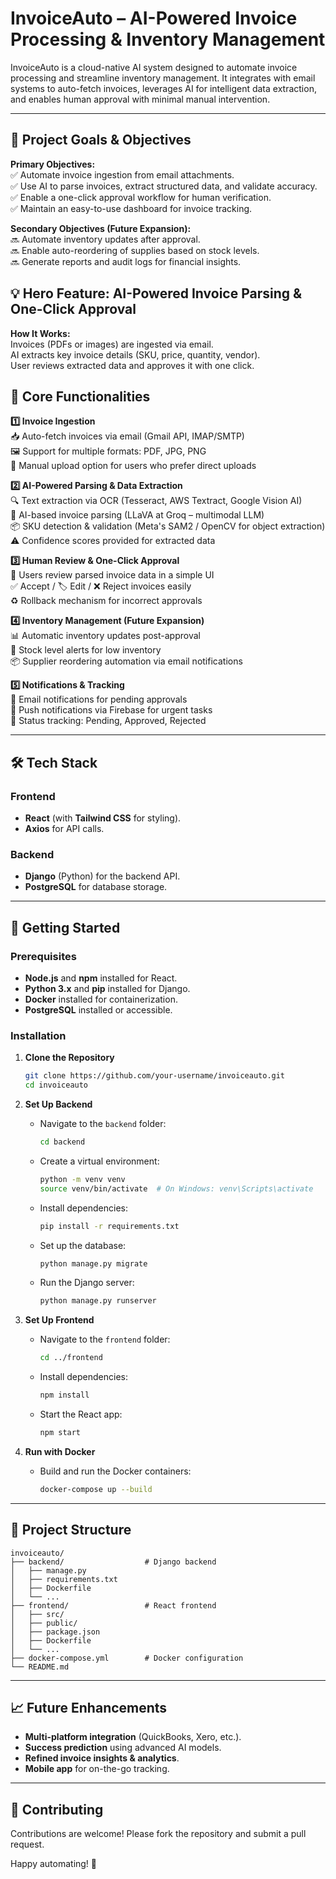 # **InvoiceAuto – AI-Powered Invoice Processing & Inventory Management**  

InvoiceAuto is a cloud-native AI system designed to automate invoice processing and streamline inventory management. It integrates with email systems to auto-fetch invoices, leverages AI for intelligent data extraction, and enables human approval with minimal manual intervention.

---

## **🚀 Project Goals & Objectives**  
**Primary Objectives:**  
✅ Automate invoice ingestion from email attachments.  
✅ Use AI to parse invoices, extract structured data, and validate accuracy.  
✅ Enable a one-click approval workflow for human verification.  
✅ Maintain an easy-to-use dashboard for invoice tracking.  

**Secondary Objectives (Future Expansion):**  
🔜 Automate inventory updates after approval.  
🔜 Enable auto-reordering of supplies based on stock levels.  
🔜 Generate reports and audit logs for financial insights.

## **💡 Hero Feature: AI-Powered Invoice Parsing & One-Click Approval**  
**How It Works:**  
Invoices (PDFs or images) are ingested via email.  
AI extracts key invoice details (SKU, price, quantity, vendor).  
User reviews extracted data and approves it with one click.

## **📌 Core Functionalities**  
**1️⃣ Invoice Ingestion**  
📥 Auto-fetch invoices via email (Gmail API, IMAP/SMTP)  
🖼️ Support for multiple formats: PDF, JPG, PNG  
📝 Manual upload option for users who prefer direct uploads  

**2️⃣ AI-Powered Parsing & Data Extraction**  
🔍 Text extraction via OCR (Tesseract, AWS Textract, Google Vision AI)  
🧠 AI-based invoice parsing (LLaVA at Groq – multimodal LLM)  
📦 SKU detection & validation (Meta's SAM2 / OpenCV for object extraction)  
⚠️ Confidence scores provided for extracted data  

**3️⃣ Human Review & One-Click Approval**  
👀 Users review parsed invoice data in a simple UI  
✅ Accept / 🏷️ Edit / ❌ Reject invoices easily  
♻️ Rollback mechanism for incorrect approvals  

**4️⃣ Inventory Management (Future Expansion)**  
📊 Automatic inventory updates post-approval  
🔔 Stock level alerts for low inventory  
📦 Supplier reordering automation via email notifications  

**5️⃣ Notifications & Tracking**  
📩 Email notifications for pending approvals  
🔔 Push notifications via Firebase for urgent tasks  
📜 Status tracking: Pending, Approved, Rejected  

---

## **🛠️ Tech Stack**  

### **Frontend**  
- **React** (with **Tailwind CSS** for styling).  
- **Axios** for API calls.  

### **Backend**  
- **Django** (Python) for the backend API.  
- **PostgreSQL** for database storage.     

---

## **🚀 Getting Started**  

### **Prerequisites**  
- **Node.js** and **npm** installed for React.  
- **Python 3.x** and **pip** installed for Django.  
- **Docker** installed for containerization.  
- **PostgreSQL** installed or accessible.  

### **Installation**  

1. **Clone the Repository**  
   ```bash  
   git clone https://github.com/your-username/invoiceauto.git  
   cd invoiceauto  
   ```  

2. **Set Up Backend**  
   - Navigate to the `backend` folder:  
     ```bash  
     cd backend  
     ```  
   - Create a virtual environment:  
     ```bash  
     python -m venv venv  
     source venv/bin/activate  # On Windows: venv\Scripts\activate  
     ```  
   - Install dependencies:  
     ```bash  
     pip install -r requirements.txt  
     ```  
   - Set up the database:  
     ```bash  
     python manage.py migrate  
     ```  
   - Run the Django server:  
     ```bash  
     python manage.py runserver  
     ```  

3. **Set Up Frontend**  
   - Navigate to the `frontend` folder:  
     ```bash  
     cd ../frontend  
     ```  
   - Install dependencies:  
     ```bash  
     npm install  
     ```  
   - Start the React app:  
     ```bash  
     npm start  
     ```  

4. **Run with Docker**  
   - Build and run the Docker containers:  
     ```bash  
     docker-compose up --build  
     ```  

---

## **📂 Project Structure**  

```  
invoiceauto/  
├── backend/                  # Django backend  
│   ├── manage.py  
│   ├── requirements.txt  
│   ├── Dockerfile  
│   └── ...  
├── frontend/                 # React frontend  
│   ├── src/  
│   ├── public/  
│   ├── package.json  
│   ├── Dockerfile  
│   └── ...  
├── docker-compose.yml        # Docker configuration  
└── README.md  
```  
---

## **📈 Future Enhancements**  
- **Multi-platform integration** (QuickBooks, Xero, etc.).  
- **Success prediction** using advanced AI models.  
- **Refined invoice insights & analytics**.  
- **Mobile app** for on-the-go tracking.  

---

## **🙏 Contributing**  
Contributions are welcome! Please fork the repository and submit a pull request.  

Happy automating! 🚀